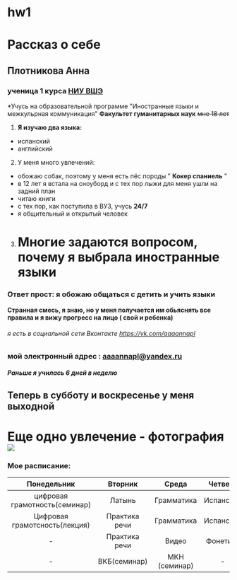# hw1
# Рассказ о себе
## Плотникова Анна
### ученица 1 курса [НИУ ВШЭ](https://www.hse.ru/)
*Учусь на образовательной программе "Иностранные языки и межкульрная коммуникация"
__Факультет гуманитарных наук__
~~мне 18 лет~~
1. **Я изучаю два языка:**
+ испанский 
+ английский
2. У меня много увлечений:
* обожаю собак, поэтому у меня есть пёс породы " __Кокер спаниель__ "
* в 12 лет я встала на сноуборд и с тех пор лыжи для меня ушли на задний план
* читаю книги
* с тех пор, как поступила в ВУЗ, учусь __24/7__
* я общительный и открытый человек
3. # Многие задаются вопросом, почему я выбрала иностранные языки 
###  __Ответ прост: я обожаю общаться с детить и учить языки__
__Странная смесь, я знаю, но у меня получается им обьяснять все правила и я вижу прогресс на лицо ( свой и ребенка)__
###### я есть в социальной сети _Вконтакте_ <https://vk.com/aaaannapl>
### мой электронный адрес : <aaaannapl@yandex.ru> 
##### Раньше я училась 6 дней в неделю 
## Теперь в субботу и воскресенье у меня выходной 
# Еще одно увлечение - фотография ![](https://pp.userapi.com/c630330/v630330866/400d7/EpEhs2YY7YY.jpg)
 ### Мое расписание:
 Понедельник|Вторник|Среда|Четверг|Пятница
:---:|:---:|:---:|:---:|:---:
цифровая грамотность(семинар)|Латынь|Грамматика|Испанский|Испанский
Цифровая грамотсность(лекция)|Практика речи|Грамматика|Испанский|МКН(лекция)|
 -|Практика речи|Видео|Фонетика|ВКБ(лекция)|
 -| ВКБ(семинар)|МКН (семинар)|-|-

                   
